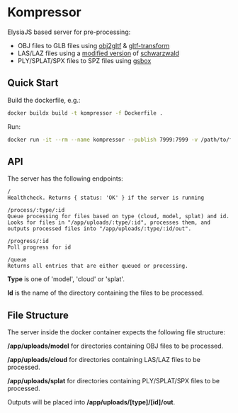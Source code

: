 # Kompressor

ElysiaJS based server for pre-processing:
- OBJ files to GLB files using [obj2gltf](https://github.com/CesiumGS/obj2gltf) & [gltf-transform](https://github.com/donmccurdy/glTF-Transform)
- LAS/LAZ files using a [modified version](https://github.com/HeyItsBATMAN/schwarzwald) of [schwarzwald](https://github.com/igd-geo/schwarzwald)
- PLY/SPLAT/SPX files to SPZ files using [gsbox](https://github.com/gotoeasy/gsbox)

## Quick Start

Build the dockerfile, e.g.:
```sh
docker buildx build -t kompressor -f Dockerfile .
```

Run:
```sh
docker run -it --rm --name kompressor --publish 7999:7999 -v /path/to/files:/app/uploads kompressor:latest
```

## API

The server has the following endpoints:
```
/
Healthcheck. Returns { status: 'OK' } if the server is running

/process/:type/:id
Queue processing for files based on type (cloud, model, splat) and id.
Looks for files in "/app/uploads/:type/:id", processes them, and outputs processed files into "/app/uploads/:type/:id/out".

/progress/:id
Poll progress for id

/queue
Returns all entries that are either queued or processing.
```

**Type** is one of 'model', 'cloud' or 'splat'.

**Id** is the name of the directory containing the files to be processed.

## File Structure

The server inside the docker container expects the following file structure:

**/app/uploads/model** for directories containing OBJ files to be processed.

**/app/uploads/cloud** for directories containing LAS/LAZ files to be processed.

**/app/uploads/splat** for directories containing PLY/SPLAT/SPX files to be processed.

Outputs will be placed into **/app/uploads/[type]/[id]/out**.

